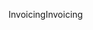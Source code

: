 <span data-ttu-id="d6245-101">Invoicing</span><span class="sxs-lookup"><span data-stu-id="d6245-101">Invoicing</span></span>

